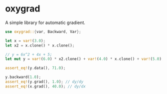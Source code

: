 # oxygrad

A simple library for automatic gradient.

```rust
use oxygrad::{var, Backward, Var};

let x = var!(3.0);
let x2 = x.clone() * x.clone();

// y = 6x^2 + 4x + 5;
let mut y = var!(6.0) * x2.clone() + var!(4.0) * x.clone() + var!(5.0);

assert_eq!(y.data(), 71.0);

y.backward(1.0);
assert_eq!(y.grad(), 1.0); // dy/dy
assert_eq!(x.grad(), 40.0); // dy/dx
```
